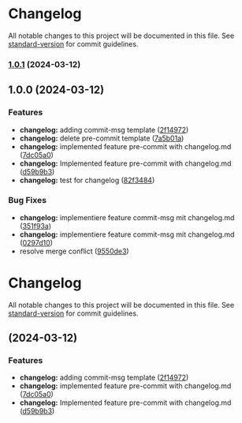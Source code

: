 # Changelog

All notable changes to this project will be documented in this file. See [standard-version](https://github.com/conventional-changelog/standard-version) for commit guidelines.

### [1.0.1](https://github.com/TS-BudgetBook/budgetbook/compare/v1.0.0...v1.0.1) (2024-03-12)

## 1.0.0 (2024-03-12)


### Features

* **changelog:** adding commit-msg template ([2f14972](https://github.com/TS-BudgetBook/budgetbook/commit/2f14972e02c201309f980e672defd1acb93565de))
* **changelog:** delete pre-commit template ([7a5b01a](https://github.com/TS-BudgetBook/budgetbook/commit/7a5b01a26979c041741bfaaa614f0a7ee93944a2))
* **changelog:** implemented feature pre-commit with changelog.md ([7dc05a0](https://github.com/TS-BudgetBook/budgetbook/commit/7dc05a04437039e9168f21eeae429267dcfa10be))
* **changelog:** Implemented feature pre-commit with changelog.md ([d59b9b3](https://github.com/TS-BudgetBook/budgetbook/commit/d59b9b36500e3352d45800a0ad33b67ece099297))
* **changelog:** test for changelog ([82f3484](https://github.com/TS-BudgetBook/budgetbook/commit/82f3484f9ac8f36b908bed2894e9c53e4f0b4769))


### Bug Fixes

* **changelog:** implementiere feature commit-msg mit changelog.md ([351f93a](https://github.com/TS-BudgetBook/budgetbook/commit/351f93a5d82ecdea56845405eeb27805ca38e268))
* **changelog:** implementiere feature commit-msg mit changelog.md ([0297d10](https://github.com/TS-BudgetBook/budgetbook/commit/0297d10a52b783c3c4b834d64c3fd3c918e59b61))
* resolve merge conflict ([9550de3](https://github.com/TS-BudgetBook/budgetbook/commit/9550de3abdd84b3fded3d83cf8c0c16e2ed58cc0))

# Changelog

All notable changes to this project will be documented in this file. See [standard-version](https://github.com/conventional-changelog/standard-version) for commit guidelines.

##  (2024-03-12)


### Features

* **changelog:** adding commit-msg template ([2f14972](https://github.com/TS-BudgetBook/budgetbook/commit/2f14972e02c201309f980e672defd1acb93565de))
* **changelog:** implemented feature pre-commit with changelog.md ([7dc05a0](https://github.com/TS-BudgetBook/budgetbook/commit/7dc05a04437039e9168f21eeae429267dcfa10be))
* **changelog:** Implemented feature pre-commit with changelog.md ([d59b9b3](https://github.com/TS-BudgetBook/budgetbook/commit/d59b9b36500e3352d45800a0ad33b67ece099297))
